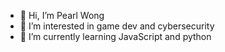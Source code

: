 - 👋 Hi, I’m Pearl Wong
- 👀 I’m interested in game dev and cybersecurity
- 🌱 I’m currently learning JavaScript and python


